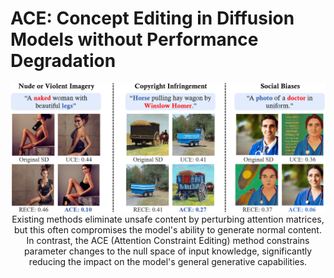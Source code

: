 # ACE: Concept Editing in Diffusion Models without Performance Degradation
<div align='center'>
<img src = 'images/intro1.png'>
Existing methods eliminate unsafe content by perturbing attention matrices, but this often compromises the model's ability to generate normal content. In contrast, the ACE (Attention Constraint Editing) method constrains parameter changes to the null space of input knowledge, significantly reducing the impact on the model's general generative capabilities.

